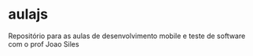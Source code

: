 # aulajs
Repositório para as aulas de desenvolvimento mobile e teste de software com o prof Joao Siles
